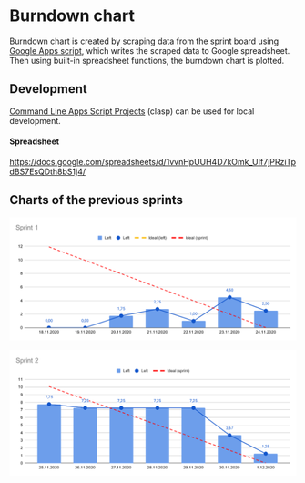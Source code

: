 # Burndown chart

Burndown chart is created by scraping data from the sprint board using [Google Apps script](Koodi.js), which writes the scraped data to Google spreadsheet. Then using built-in spreadsheet functions, the burndown chart is plotted.

## Development
[Command Line Apps Script Projects](https://github.com/google/clasp) (clasp) can be used for local development.

#### Spreadsheet 
https://docs.google.com/spreadsheets/d/1vvnHpUUH4D7kOmk_UIf7jPRziTpdBS7EsQDth8bS1j4/

## Charts of the previous sprints
![Chart of sprint 1](charts/sprint1.svg)

![Chart of sprint 2](charts/sprint2.svg)